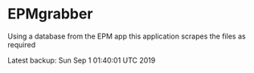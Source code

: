 # EPMgrabber
Using a database from the EPM app this application scrapes the files as required


Latest backup: Sun Sep 1 01:40:01 UTC 2019

